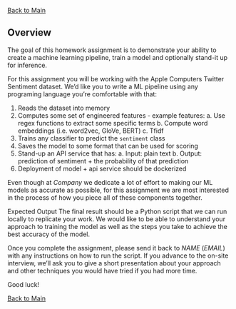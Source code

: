 [Back to Main](/README.md/)

## Overview

The goal of this homework assignment is to demonstrate your ability to create a machine learning pipeline, train a model and optionally stand-it up for inference.

For this assignment you will be working with the Apple Computers Twitter Sentiment dataset. We’d like you to write a ML pipeline using any programing language you’re comfortable with that:

1.	Reads the dataset into memory
2.	Computes some set of engineered features - example features:
a.	Use regex functions to extract some specific terms
b.	Compute word embeddings (i.e. word2vec, GloVe, BERT)
c.	Tfidf
3.	Trains any classifier to predict the `sentiment` class
4.	Saves the model to some format that can be used for scoring
5.	Stand-up an API service that has:
a.	Input: plain text
b.	Output: prediction of sentiment + the probability of that prediction
6.	Deployment of model + api service should be dockerized

Even though at _Company_ we dedicate a lot of effort to making our ML models as accurate as possible, for this assignment we are most interested in the process of how you piece all of these components together.

Expected Output
The final result should be a Python script that we can run locally to replicate your work. We would like to be able to understand your approach to training the model as well as the steps you take to achieve the best accuracy of the model.  

Once you complete the assignment, please send it back to _NAME_ (_EMAIL_) with any instructions on how to run the script. If you advance to the on-site interview, we’ll ask you to give a short presentation about your approach and other techniques you would have tried if you had more time.

Good luck!

[Back to Main](/README.md/)
